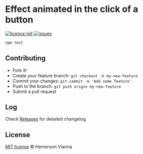 # Effect animated in the click of a button

[![licence mit](https://img.shields.io/badge/license-MIT-blue.svg?style=flat-square)](http://hemersonvianna.mit-license.org/)
[![issues](https://img.shields.io/github/issues/resource-solutions/resource-click-animated.svg?style=flat-square)](https://github.com/resource-solutions/resource-click-animated/issues)

```bash 
npm test
```


## Contributing

- Fork it!
- Create your feature branch: `git checkout -b my-new-feature`
- Commit your changes: `git commit -m 'Add some feature'`
- Push to the branch: `git push origin my-new-feature`
- Submit a pull request

## Log

Check [Releases](https://github.com/resource-solutions/resource-click-animated/releases) for detailed changelog.

## License

[MIT license](http://hemersonvianna.mit-license.org/) © Hemerson Vianna
